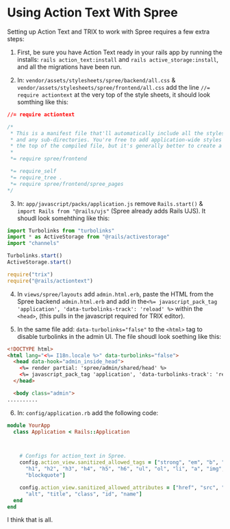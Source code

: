 # Using Action Text With Spree

Setting up Action Text and TRIX to work with Spree requires a few extra steps:

1. First, be sure you have Action Text ready in your rails app by running the installs: `rails action_text:install` and
 `rails active_storage:install`, and all the migrations have been run.

2. In: `vendor/assets/stylesheets/spree/backend/all.css` & `vendor/assets/stylesheets/spree/frontend/all.css` add the line `//= require actiontext`
at the very top of the style sheets, it should look somthing like this:

```css
//= require actiontext

/*
 * This is a manifest file that'll automatically include all the stylesheets available in this directory
 * and any sub-directories. You're free to add application-wide styles to this file and they'll appear at
 * the top of the compiled file, but it's generally better to create a new file per style scope.
 *
 *= require spree/frontend

 *= require_self
 *= require_tree .
 *= require spree/frontend/spree_pages
*/

```


3. In: `app/javascript/packs/application.js` remove `Rails.start()` & `import Rails from "@rails/ujs"` (Spree already adds Rails UJS).
It shoudl look somehthing like this:

```javascript
import Turbolinks from "turbolinks"
import * as ActiveStorage from "@rails/activestorage"
import "channels"

Turbolinks.start()
ActiveStorage.start()

require("trix")
require("@rails/actiontext")

```


4. In `views/spree/layouts` add `admin.html.erb`, paste the HTML from the Spree backend `admin.html.erb` and add in the`<%= javascript_pack_tag 'application', 'data-turbolinks-track': 'reload' %>` within the `<head>`,
  (this pulls in the javascript required for TRIX editor).

5. In the same file add: `data-turbolinks="false"` to the `<html>` tag to disable turbolinks in the admin UI. The file shoudl look soething like this:

```html
<!DOCTYPE html>
<html lang="<%= I18n.locale %>" data-turbolinks="false">
  <head data-hook="admin_inside_head">
    <%= render partial: 'spree/admin/shared/head' %>
    <%= javascript_pack_tag 'application', 'data-turbolinks-track': 'reload' %>
  </head>

  <body class="admin">
..........
```


6. In: `config/application.rb` add the following code:

```ruby
module YourApp
  class Application < Rails::Application



    # Configs for action_text in Spree.
    config.action_view.sanitized_allowed_tags = ["strong", "em", "b", "i", "p", "pre", "hr", "br", "div", "span",
      "h1", "h2", "h3", "h4", "h5", "h6", "ul", "ol", "li", "a", "img",
      "blockquote"]

    config.action_view.sanitized_allowed_attributes = ["href", "src", "width", "height",
      "alt", "title", "class", "id", "name"]
  end
end
```

I think that is all.
